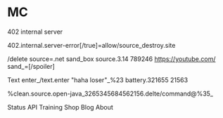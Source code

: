 MC
==


402 internal server

402.internal.server-error[/true]=allow/source_destroy.site

/delete source=.net sand_box source.3.14 789246 https://youtube.com/ sand_=[/spoiler]

Text enter_/text.enter "haha loser"_%23 battery.321655 21563

%clean.source.open-java_3265345684562156.delte/command@%35_
 


Status
API
Training
Shop
Blog
About
